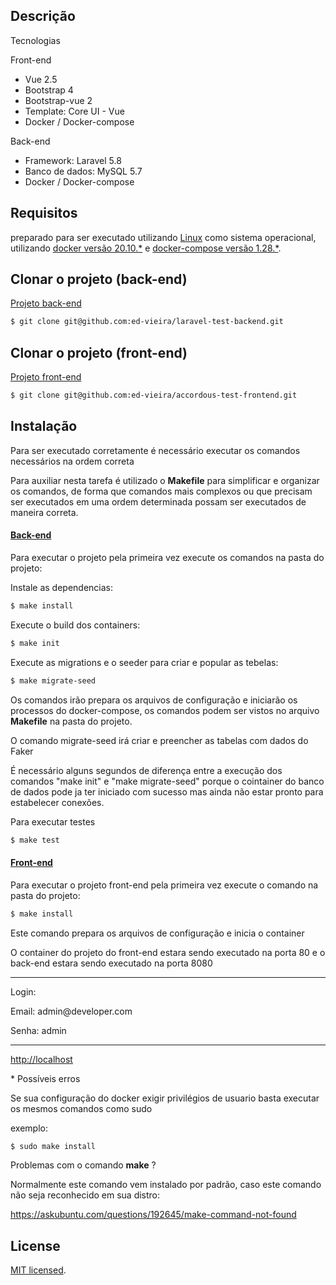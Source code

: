 
## Descrição

  Tecnologias
   <p>Front-end</p>
   <ul>
     <li>Vue 2.5</li>
     <li>Bootstrap 4</li>
     <li>Bootstrap-vue 2</li>
     <li>Template: Core UI - Vue</li>
     <li>Docker / Docker-compose</li>
   </ul> 

   <p> Back-end</p> 
     <ul>
     <li>Framework: Laravel 5.8</li>
     <li>Banco de dados: MySQL 5.7</li>
     <li>Docker / Docker-compose</li>
   </ul> 

## Requisitos
  <p>preparado para ser executado utilizando <u>Linux</u> como sistema operacional,
    utilizando <u>docker versão 20.10.*</u> e <u>docker-compose versão 1.28.*</u>.
  </p>


## Clonar o projeto (back-end)

<a href="https://github.com/ed-vieira/laravel-test-backend" target="_blank">
  Projeto back-end
</a>

```bash
$ git clone git@github.com:ed-vieira/laravel-test-backend.git
```

## Clonar o projeto (front-end)

<a href="https://github.com/ed-vieira/accordous-test-frontend" target="_blank">
  Projeto front-end
</a>

```bash
$ git clone git@github.com:ed-vieira/accordous-test-frontend.git
```


## Instalação
  <p> Para ser executado corretamente é necessário executar os comandos necessários na ordem 
  correta  </p>
  <p> Para auxiliar nesta tarefa é utilizado o <strong>Makefile</strong> para simplificar e organizar os comandos, de forma que comandos mais complexos ou que precisam ser executados em uma ordem determinada possam ser executados de maneira correta. 
  </p> 

 <a href="https://github.com/ed-vieira/laravel-test-backend" target="_blank">
  <h4>Back-end</h4>
 </a>

 <p> Para executar o projeto pela primeira vez execute os comandos na pasta do projeto: </p>

Instale as dependencias:
```bash
$ make install
```

Execute o build dos containers:
```bash
$ make init
```

<p> Execute as migrations e o seeder para criar e popular as tebelas: </p>

```bash
$ make migrate-seed
```


<p> Os comandos irão prepara os arquivos de configuração e iniciarão os processos do docker-compose, os comandos podem ser vistos no arquivo <strong>Makefile</strong> na pasta do projeto.</p>

<p>O comando migrate-seed irá criar e preencher as tabelas com dados do Faker</p>

<p>É necessário alguns segundos de diferença entre a execução dos comandos "make init" e "make migrate-seed" porque o cointainer do banco de dados pode ja ter iniciado com sucesso mas ainda não estar pronto para estabelecer conexões. </p>


Para executar testes
```bash
$ make test
```

<a href="https://github.com/ed-vieira/accordous-test-frontend" target="_blank">
 <h4>Front-end</h4>
</a> 

 <p> Para executar o projeto front-end pela primeira vez execute o comando na pasta do projeto: </p>

```bash
$ make install
```
 <p>Este comando prepara os arquivos de configuração e inicia o container</p>


 <p> O container do projeto do front-end estara sendo executado na porta 80 e o back-end estara sendo executado na porta 8080 </p>  
 
<hr/>
<p>Login:</p>
<p>Email: admin@developer.com</p>
<p>Senha: admin</p>
<hr/>

<p>
 <a href="http://localhost" target="_blank"> 
  http://localhost
 </a> 
</p>


<p>* Possíveis erros</p>

<p>Se sua configuração do docker exigir privilégios de usuario basta executar os mesmos comandos como sudo</p>
<p>exemplo:</p>

```bash
$ sudo make install
```

<p>Problemas com o comando <strong>make</strong> ?</p>
<p>Normalmente este comando vem instalado por padrão, caso este comando não seja reconhecido em sua distro:</p>

<p>
<a href="https://askubuntu.com/questions/192645/make-command-not-found" target="_blank">https://askubuntu.com/questions/192645/make-command-not-found</a>
</p>


## License

[MIT licensed](LICENSE).
